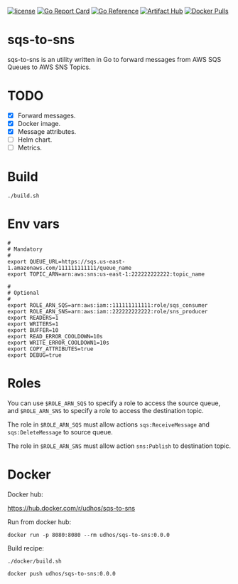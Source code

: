 [![license](http://img.shields.io/badge/license-MIT-blue.svg)](https://github.com/udhos/sqs-to-sns/blob/main/LICENSE)
[![Go Report Card](https://goreportcard.com/badge/github.com/udhos/sqs-to-sns)](https://goreportcard.com/report/github.com/udhos/sqs-to-sns)
[![Go Reference](https://pkg.go.dev/badge/github.com/udhos/sqs-to-sns.svg)](https://pkg.go.dev/github.com/udhos/sqs-to-sns)
[![Artifact Hub](https://img.shields.io/endpoint?url=https://artifacthub.io/badge/repository/sqs-to-sns)](https://artifacthub.io/packages/search?repo=sqs-to-sns)
[![Docker Pulls](https://img.shields.io/docker/pulls/udhos/sqs-to-sns)](https://hub.docker.com/r/udhos/sqs-to-sns)

# sqs-to-sns

sqs-to-sns is an utility written in Go to forward messages from AWS SQS Queues to AWS SNS Topics. 

# TODO

- [X] Forward messages.
- [X] Docker image.
- [X] Message attributes.
- [ ] Helm chart.
- [ ] Metrics.

# Build

```
./build.sh
```

# Env vars

```
#
# Mandatory
#
export QUEUE_URL=https://sqs.us-east-1.amazonaws.com/111111111111/queue_name
export TOPIC_ARN=arn:aws:sns:us-east-1:222222222222:topic_name

#
# Optional
#
export ROLE_ARN_SQS=arn:aws:iam::111111111111:role/sqs_consumer
export ROLE_ARN_SNS=arn:aws:iam::222222222222:role/sns_producer
export READERS=1
export WRITERS=1
export BUFFER=10
export READ_ERROR_COOLDOWN=10s
export WRITE_ERROR_COOLDOWN1=10s
export COPY_ATTRIBUTES=true
export DEBUG=true
```

# Roles

You can use `$ROLE_ARN_SQS` to specify a role to access the source queue, and `$ROLE_ARN_SNS` to specify a role to access the destination topic.

The role in `$ROLE_ARN_SQS` must allow actions `sqs:ReceiveMessage` and `sqs:DeleteMessage` to source queue.

The role in `$ROLE_ARN_SNS` must allow action `sns:Publish` to destination topic.

# Docker

Docker hub:

https://hub.docker.com/r/udhos/sqs-to-sns

Run from docker hub:

```
docker run -p 8080:8080 --rm udhos/sqs-to-sns:0.0.0
```

Build recipe:

```
./docker/build.sh

docker push udhos/sqs-to-sns:0.0.0
```